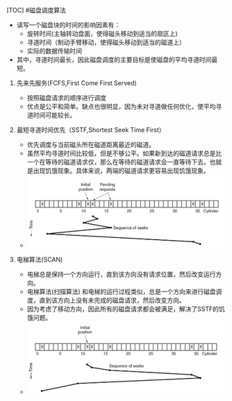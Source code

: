 [TOC]
#磁盘调度算法
* 读写一个磁盘块的时间的影响因素有：
  * 旋转时间(主轴转动盘面，使得磁头移动到适当的扇区上)
  * 寻道时间（制动手臂移动，使得磁头移动到适当的磁道上）
  * 实际的数据传输时间
* 其中，寻道时间最长，因此磁盘调度的主要目标是使磁盘的平均寻道时间最短。

1. 先来先服务(FCFS,First Come First Served)
   * 按照磁盘请求的顺序进行调度
   * 优点是公平和简单。缺点也很明显，因为未对寻道做任何优化，使平均寻道时间可能较长。

2. 最短寻道时间优先（SSTF,Shortest Seek Time First）
   * 优先调度与当前磁头所在磁道距离最近的磁道。
   * 虽然平均寻道时间比较低，但是不够公平。如果新到达的磁道请求总是比一个在等待的磁道请求仅，那么在等待的磁道请求会一直等待下去，也就是出现饥饿现象。具体来说，两端的磁道请求更容易出现饥饿现象。
   * ![图 17](../../images/541529313ee8148223bb9b155f22d3ab6bfbfd255ea2afd2e2c02107f4369327.png)  

3. 电梯算法(SCAN)
   * 电梯总是保持一个方向运行，直到该方向没有请求位置，然后改变运行方向。
   * 电梯算法(扫描算法) 和电梯的运行过程类似，总是一个方向来进行磁盘调度，直到该方向上没有未完成的磁盘请求，然后改变方向。
   * 因为考虑了移动方向，因此所有的磁盘请求都会被满足，解决了SSTF的饥饿问题。
   * ![图 18](../../images/7432c2e94ad2b73dc1f2e9d86652942e1f85625f7fb4e54cbaf7231c3582086f.png)  
